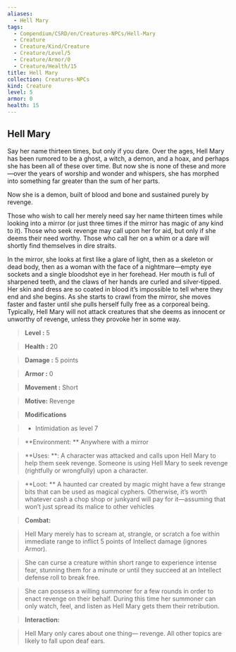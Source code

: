 ```yaml
---
aliases:
  - Hell Mary
tags:
  - Compendium/CSRD/en/Creatures-NPCs/Hell-Mary
  - Creature
  - Creature/Kind/Creature
  - Creature/Level/5
  - Creature/Armor/0
  - Creature/Health/15
title: Hell Mary
collection: Creatures-NPCs
kind: Creature
level: 5
armor: 0
health: 15
---
```

## Hell Mary    
Say her name thirteen times, but only if you dare. Over the ages, Hell Mary has been rumored to be a ghost, a witch, a demon, and a hoax, and perhaps she has been all of these over time. But now she is none of these and more—over the years of worship and wonder and whispers, she has morphed into something far greater than the sum of her parts.   
Now she is a demon, built of blood and bone and sustained purely by revenge.   
  
Those who wish to call her merely need say her name thirteen times while looking into a mirror (or just three times if the mirror has magic of any kind to it). Those who seek revenge may call upon her for aid, but only if she deems their need worthy. Those who call her on a whim or a dare will shortly find themselves in dire straits.  
  
In the mirror, she looks at first like a glare of light, then as a skeleton or dead body, then as a woman with the face of a nightmare—empty eye sockets and a single bloodshot eye in her forehead. Her mouth is full of sharpened teeth, and the claws of her hands are curled and silver‑tipped. Her skin and dress are so coated in blood it’s impossible to tell where they end and she begins. As she starts to crawl from the mirror, she moves faster and faster until she pulls herself fully free as a corporeal being. Typically, Hell Mary will not attack creatures that she deems as innocent or unworthy of revenge, unless they provoke her in some way.  
  
    
> **Level :** 5    
> **Health :** 20    
> **Damage :** 5 points    
> **Armor :** 0  
> **Movement :** Short   
> **Motive:** Revenge   
  
> **Modifications**    
>- Intimidation as level 7   
  
    
> **Environment: ** Anywhere with a mirror   
   
> **Uses: **: A character was attacked and calls upon Hell Mary to help them seek revenge. Someone is using Hell Mary to seek revenge (rightfully or wrongfully) upon a character.  
  
> **Loot: ** A haunted car created by magic might have a few strange bits that can be used as magical cyphers. Otherwise, it’s worth whatever cash a chop shop or junkyard will pay for it—assuming that won’t just spread its malice to other vehicles  
  
> **Combat:**   
>Hell Mary merely has to scream at, strangle, or scratch a foe within immediate range to inflict 5 points of Intellect damage (ignores Armor).   
>  
>She can curse a creature within short range to experience intense fear, stunning them for a minute or until they succeed at an Intellect defense roll to break free.   
>  
>She can possess a willing summoner for a few rounds in order to enact revenge on their behalf. During this time her summoner can only watch, feel, and listen as Hell Mary gets them their retribution.   
  
> **Interaction:**   
> Hell Mary only cares about one thing— revenge. All other topics are likely to fall upon deaf ears.   
  
